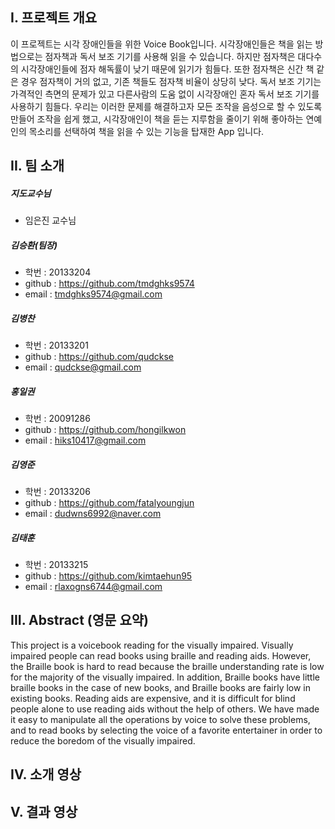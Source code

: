 ## I. 프로젝트 개요

이 프로젝트는 시각 장애인들을 위한 Voice Book입니다. 시각장애인들은 책을 읽는 방법으로는 점자책과 독서 보조 기기를 사용해 읽을 수 있습니다. 하지만 점자책은 대다수의 시각장애인들에 점자 해독률이 낮기 때문에 읽기가 힘들다. 또한 점자책은 신간 책 같은 경우 점자책이 거의 없고, 기존 책들도 점자책 비율이 상당히 낮다. 독서 보조 기기는 가격적인 측면의 문제가 있고 다른사람의 도움 없이 시각장애인 혼자 독서 보조 기기를 사용하기 힘들다. 우리는 이러한 문제를 해결하고자 모든 조작을 음성으로 할 수 있도록 만들어 조작을 쉽게 했고, 시각장애인이 책을 듣는 지루함을 줄이기 위해 좋아하는 연예인의 목소리를 선택하여 책을 읽을 수 있는 기능을 탑재한 App 입니다.

## II. 팀 소개

##### 지도교수님

- 임은진 교수님

##### 김승환(팀장)

- 학번 : 20133204
- github : https://github.com/tmdghks9574
- email : tmdghks9574@gmail.com

##### 김병찬

- 학번 : 20133201
- github : https://github.com/qudckse
- email : qudckse@gmail.com

##### 홍일권

- 학번 : 20091286
- github : https://github.com/hongilkwon
- email : hiks10417@gmail.com

##### 김영준

- 학번 : 20133206
- github : https://github.com/fatalyoungjun
- email : dudwns6992@naver.com

##### 김태훈

- 학번 : 20133215
- github : https://github.com/kimtaehun95
- email : rlaxogns6744@gmail.com

## III. Abstract (영문 요약)

This project is a voicebook reading for the visually impaired. Visually impaired people can read books using braille and reading aids. However, the Braille book is hard to read because the braille understanding rate is low for the majority of the visually impaired. In addition, Braille books have little braille books in the case of new books, and Braille books are fairly low in existing books. Reading aids are expensive, and it is difficult for blind people alone to use reading aids without the help of others. We have made it easy to manipulate all the operations by voice to solve these problems, and to read books by selecting the voice of a favorite entertainer in order to reduce the boredom of the visually impaired.
    
## IV. 소개 영상


## V.  결과 영상


